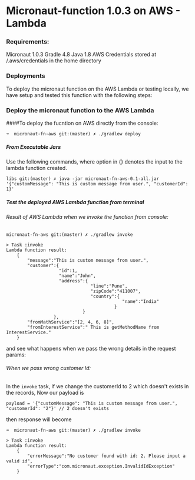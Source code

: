# Micronaut-function 1.0.3 on AWS - Lambda

### Requirements:
Micronaut 1.0.3
Gradle 4.8
Java 1.8
AWS Credentials stored at /.aws/credentials in the home directory

### Deployments
To deploy the micronaut function on the AWS Lambda or testing locally, we have setup and tested this function with the following steps:

### Deploy the micronaut function to the AWS Lambda

####To deploy the fucntion on AWS directly from the console:
```
➜  micronaut-fn-aws git:(master) ✗ ./gradlew deploy
```

##### From Executable Jars

Use the following commands, where option in {} denotes the input to the lambda function created.

```
libs git:(master) ✗ java -jar micronaut-fn-aws-0.1-all.jar '{"customMessage": "This is custom message from user.", "customerId": 1}'
```

##### Test the deployed AWS Lambda function from terminal

###### Result of AWS Lambda when we invoke the function from console:
```
micronaut-fn-aws git:(master) ✗ ./gradlew invoke

> Task :invoke
Lambda function result:
    {
        "message":"This is custom message from user.",
        "customer":{
                    "id":1,
                    "name":"John",
                    "address":{
                                "line":"Pune",
                                "zipCode":"411007",
                                "country":{
                                            "name":"India"
                                         }
                             }
                  },
        "fromMathService":"[2, 4, 6, 8]",
        "fromInterestService":" This is getMethodName from InterestService."
    }
```

and see what happens when we pass the wrong details in the request params:

###### When we pass wrong customer Id:
In the `invoke` task, if we change the customerId to 2 which doesn't exists in the records,
Now our payload is 
```
payload = '{"customMessage": "This is custom message from user.", "customerId": "2"}' // 2 doesn't exists
```

then response will become

```
➜  micronaut-fn-aws git:(master) ✗ ./gradlew invoke

> Task :invoke
Lambda function result: 
    {   
        "errorMessage":"No customer found with id: 2. Please input a valid id",
        "errorType":"com.micronaut.exception.InvalidIdException"
    }
```
